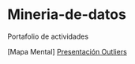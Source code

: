 # Mineria-de-datos
Portafolio de actividades

[Mapa Mental]
[Presentación Outliers](https://github.com/wendybazua/mineriadedatos/blob/master/Presentación_Outliers_Equipo%20%233.pdf)
